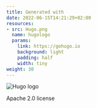 ```yaml
---
title: Generated with
date: 2022-06-15T14:21:29+02:00
resources:
- src: Hugo.png
  name: hugologo
  params:
    link: https://gohugo.io
    background: light
    padding: half
    width: tiny
weight: 30
---
```


![Hugo logo](hugologo)

Apache 2.0 license
